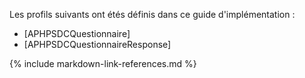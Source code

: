 Les profils suivants ont étés définis dans ce guide d'implémentation :

* [APHPSDCQuestionnaire]
* [APHPSDCQuestionnaireResponse]

{% include markdown-link-references.md %}